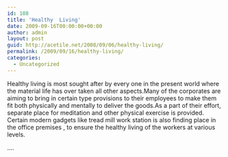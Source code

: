 ```yaml
---
id: 108
title: 'Healthy  Living'
date: 2009-09-16T00:00:00+00:00
author: admin
layout: post
guid: http://acetile.net/2008/09/06/healthy-living/
permalink: /2009/09/16/healthy-living/
categories:
  - Uncategorized
---
```

Healthy living is most sought after by every one in the present world where the material life has over taken all other aspects.Many of the corporates are aiming to bring in certain type provisions to their employees to make them fit both physically and mentally to deliver the goods.As a part of their effort, separate place for meditation and other physical exercise is provided. Certain modern gadgets like tread mill work station is also finding place in the office premises , to ensure the healthy living of the workers at various levels.

&#8230;.